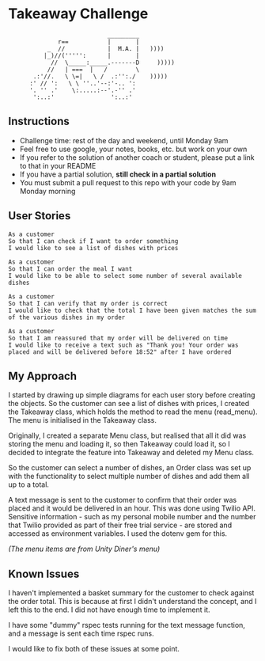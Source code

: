 Takeaway Challenge
==================
```
                            _________
              r==           |       |
           _  //            |  M.A. |   ))))
          |_)//(''''':      |       |
            //  \_____:_____.-------D     )))))
           //   | ===  |   /        \
       .:'//.   \ \=|   \ /  .:'':./    )))))
      :' // ':   \ \ ''..'--:'-.. ':
      '. '' .'    \:.....:--'.-'' .'
       ':..:'                ':..:'

 ```

Instructions
-------

* Challenge time: rest of the day and weekend, until Monday 9am
* Feel free to use google, your notes, books, etc. but work on your own
* If you refer to the solution of another coach or student, please put a link to that in your README
* If you have a partial solution, **still check in a partial solution**
* You must submit a pull request to this repo with your code by 9am Monday morning

User Stories
-----

```
As a customer
So that I can check if I want to order something
I would like to see a list of dishes with prices

As a customer
So that I can order the meal I want
I would like to be able to select some number of several available dishes

As a customer
So that I can verify that my order is correct
I would like to check that the total I have been given matches the sum of the various dishes in my order

As a customer
So that I am reassured that my order will be delivered on time
I would like to receive a text such as "Thank you! Your order was placed and will be delivered before 18:52" after I have ordered
```


My Approach
------

I started by drawing up simple diagrams for each user story before creating the objects.
So the customer can see a list of dishes with prices, I created the Takeaway class, which holds the method to read the menu (read_menu). The menu is initialised in the Takeaway class.

Originally, I created a separate Menu class, but realised that all it did was storing the menu and loading it, so then Takeaway could load it, so I decided to integrate the feature into Takeaway and deleted my Menu class.

So the customer can select a number of dishes, an Order class was set up with the functionality to select multiple number of dishes and add them all up to a total.

A text message is sent to the customer to confirm that their order was placed and it would be delivered in an hour. This was done using Twilio API. Sensitive information - such as my personal mobile number and the number that Twilio provided as part of their free trial service - are stored and accessed as environment variables. I used the dotenv gem for this.

*(The menu items are from Unity Diner's menu)*

Known Issues
-------
I haven't implemented a basket summary for the customer to check against the order total. This is because at first I didn't understand the concept, and I left this to the end. I did not have enough time to implement it.

I have some "dummy" rspec tests running for the text message function, and a message is sent each time rspec runs.

I would like to fix both of these issues at some point.
